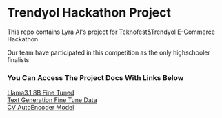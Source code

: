 <h1> Trendyol  Hackathon  Project</h1>
<p>This repo contains Lyra AI's project for Teknofest&Trendyol E-Commerce Hackathon</p>
<p>Our team have participated in this competition as the only highschooler finalists</p>
<h3>You Can Access The Project Docs With Links Below</h3>
<a href="https://huggingface.co/ahmeterdempmk/Llama3.1-8B-Trendyol-Hackathon-Tuned">Llama3.1 8B Fine Tuned</a>
<br>
<a href="https://huggingface.co/datasets/ahmeterdempmk/Llama-E-Commerce-Fine-Tune-Data">Text Generation Fine Tune Data</a>
<br>
<a href="https://huggingface.co/emirkaanozdemr/Trendyol-Hackathon-Autoencoder-Model">CV AutoEncoder Model</a>
